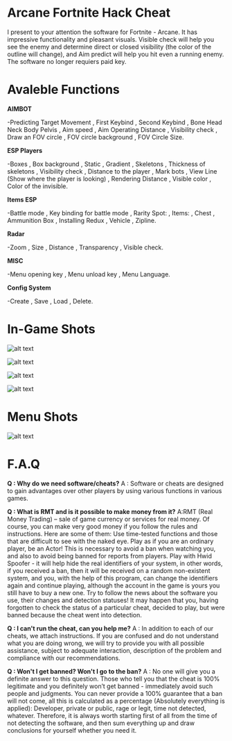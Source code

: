 # **Arcane Fortnite Hack Cheat**

I present to your attention the software for Fortnite - Arcane. It has impressive functionality and pleasant visuals. Visible check will help you see the enemy and determine direct or closed visibility (the color of the outline will change), and Aim predict will help you hit even a running enemy. ​The software no longer requiers paid key. 

# **Avaleble Functions**

**AIMBOT**


-Predicting Target Movement
, First Keybind
, Second Keybind
, Bone
  Head
  Neck
  Body
  Pelvis 
, Aim speed
, Aim Operating Distance
, Visibility check
, Draw an FOV circle
, FOV circle background
, FOV Circle Size​.


**ESP Players**


-Boxes
, Box background
, Static
, Gradient
, Skeletons
, Thickness of skeletons
, Visibility check
, Distance to the player
, Mark bots
, View Line (Show where the player is looking)
, Rendering Distance
, Visible color
, Color of the invisible.

**Items ESP**


-Battle mode
, Key binding for battle mode
, Rarity Spot:
, Items:
, Chest
, Ammunition Box
, Installing Redux
, Vehicle
, Zipline.


**Radar**


-Zoom
, Size
, Distance
, Transparency
, Visible check.


**MISC**


-Menu opening key
, Menu unload key
, Menu Language.


**Config System**


-Create
, Save
, Load
, Delete.

# **In-Game Shots**

![alt text](https://i.ibb.co/P6t2rrK/8-webp-204360026fe168006edcb519cd76235a.webp)

![alt text](https://i.ibb.co/fGjFJK6/1-webp-de84634a85e5da44158138d562c41b8b.webp)

![alt text](https://i.ibb.co/8Bkvb2p/2-webp-bc1qpxg945ayn39esntuaxwkd8qa92fmrzjlx8csfs.webp)

![alt text](https://www.skycheats.com/uploads/monthly_2024_01/9.webp.ef7d6ebad06f2067b6bb304e0d58565c.webp)



# **Menu Shots**
![alt text](https://i.imgur.com/xvukHHj.gif)


# **F.A.Q**

**Q : Why do we need software/cheats?**
A : Software or cheats are designed to gain advantages over other players by using various functions in various games.


**Q : What is RMT and is it possible to make money from it?**
A:RMT (Real Money Trading) – sale of game currency or services for real money. Of course, you can make very good money if you follow the rules and instructions. Here are some of them:
Use time-tested functions and those that are difficult to see with the naked eye.
Play as if you are an ordinary player, be an Actor! This is necessary to avoid a ban when watching you, and also to avoid being banned for reports from players. Play with Hwid Spoofer - it will help hide the real identifiers of your system, in other words, if you received a ban, then it will be received on a random non-existent system, and you, with the help of this program, can change the identifiers again and continue playing, although the account in the game is yours you still have to buy a new one.
Try to follow the news about the software you use, their changes and detection statuses! It may happen that you, having forgotten to check the status of a particular cheat, decided to play, but were banned because the cheat went into detection.


**Q : I can't run the cheat, can you help me?**
A : In addition to each of our cheats, we attach instructions. If you are confused and do not understand what you are doing wrong, we will try to provide you with all possible assistance, subject to adequate interaction, description of the problem and compliance with our recommendations.


**Q : Won't I get banned? Won't I go to the ban?**
A : No one will give you a definite answer to this question. Those who tell you that the cheat is 100% legitimate and you definitely won’t get banned - immediately avoid such people and judgments. You can never provide a 100% guarantee that a ban will not come, all this is calculated as a percentage (Absolutely everything is applied): Developer, private or public, rage or legit, time not detected, whatever. Therefore, it is always worth starting first of all from the time of not detecting the software, and then sum everything up and draw conclusions for yourself whether you need it.

